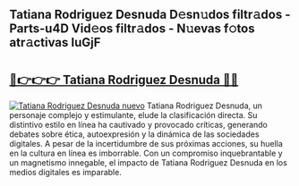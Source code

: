 ## Tatiana Rodriguez Desnuda D𝚎sn𝚞dos filtr𝚊dos - Parts-u4D Vid𝚎os filtr𝚊dos - N𝚞evas f𝚘tos atr𝚊ctivas IuGjF

# <h2><a href="http://mbaacua.tromn.icu/?c=Tatiana+Rodriguez+Desnuda">🔗👉👉👉 Tatiana Rodriguez Desnuda 🔗🔗</a></h2>

[![Tatiana Rodriguez Desnuda nuevo](https://i.imgur.com/pEAQMta.gif)](http://mbaacua.tromn.icu/?c=Tatiana+Rodriguez+Desnuda)
Tatiana Rodriguez Desnuda, un personaje complejo y estimulante, elude la clasificación directa. Su distintivo estilo en línea ha cautivado y provocado críticas, generando debates sobre ética, autoexpresión y la dinámica de las sociedades digitales. A pesar de la incertidumbre de sus próximas acciones, su huella en la cultura en línea es imborrable. Con un compromiso inquebrantable y un magnetismo innegable, el impacto de Tatiana Rodriguez Desnuda en los medios digitales es imparable.
